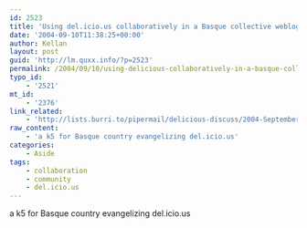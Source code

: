 ```yaml
---
id: 2523
title: 'Using del.icio.us collaboratively in a Basque collective weblog'
date: '2004-09-10T11:38:25+00:00'
author: Kellan
layout: post
guid: 'http://lm.quxx.info/?p=2523'
permalink: /2004/09/10/using-delicious-collaboratively-in-a-basque-collective-weblog/
typo_id:
    - '2521'
mt_id:
    - '2376'
link_related:
    - 'http://lists.burri.to/pipermail/delicious-discuss/2004-September/000943.html'
raw_content:
    - 'a k5 for Basque country evangelizing del.icio.us'
categories:
    - Aside
tags:
    - collaboration
    - community
    - del.icio.us
---
```


a k5 for Basque country evangelizing del.icio.us